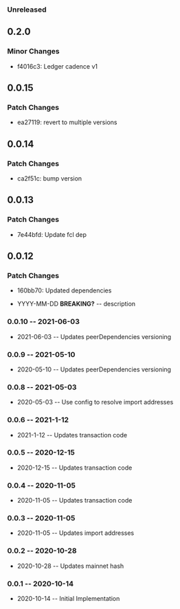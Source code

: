 ### Unreleased

## 0.2.0

### Minor Changes

- f4016c3: Ledger cadence v1

## 0.0.15

### Patch Changes

- ea27119: revert to multiple versions

## 0.0.14

### Patch Changes

- ca2f51c: bump version

## 0.0.13

### Patch Changes

- 7e44bfd: Update fcl dep

## 0.0.12

### Patch Changes

- 160bb70: Updated dependencies

- YYYY-MM-DD **BREAKING?** -- description

### 0.0.10 -- 2021-06-03

- 2021-06-03 -- Updates peerDependencies versioning

### 0.0.9 -- 2021-05-10

- 2020-05-10 -- Updates peerDependencies versioning

### 0.0.8 -- 2021-05-03

- 2020-05-03 -- Use config to resolve import addresses

### 0.0.6 -- 2021-1-12

- 2021-1-12 -- Updates transaction code

### 0.0.5 -- 2020-12-15

- 2020-12-15 -- Updates transaction code

### 0.0.4 -- 2020-11-05

- 2020-11-05 -- Updates transaction code

### 0.0.3 -- 2020-11-05

- 2020-11-05 -- Updates import addresses

### 0.0.2 -- 2020-10-28

- 2020-10-28 -- Updates mainnet hash

### 0.0.1 -- 2020-10-14

- 2020-10-14 -- Initial Implementation
